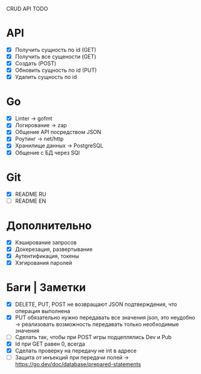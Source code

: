 CRUD API TODO

# API
- [x] Получить сущность по id (GET)
- [x] Получить все сущености (GET)
- [x] Создать (POST)
- [x] Обновить сущность по id (PUT)
- [x] Удалить сущность по id

# Go
- [x] Linter -> gofmt
- [x] Логирование -> zap
- [x] Общение API посредством JSON
- [x] Роутинг -> net/http
- [x] Хранилище данных -> PostgreSQL
- [x] Общение с БД через SQl

# Git
- [x] README RU
- [ ] README EN

# Дополнительно
- [x] Кэширование запросов
- [x] Докерезация, развертывание
- [x] Аутентификация, токены
- [x] Хэгирования паролей

# Баги | Заметки 
- [x] DELETE, PUT, POST не возвращают JSON подтверждения, что операция выполнена
- [x] PUT обязательно нужно передавать все значения json, это неудобно -> реализовать возможность передавать только необходимые значения
- [ ] Сделать так, чтобы при POST игры подцеплялись Dev и Pub
- [x] Id при GET равен 0, всегда 
- [x] Сделать проверку на передачу не int в адресе 
- [ ] Защита от инъекций при передачи полей -> https://go.dev/doc/database/prepared-statements